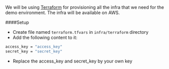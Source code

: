 We will be using [Terraform](https://www.terraform.io/) for provisioning all the infra that we need for the demo environment. 
The infra will be available on AWS.

####Setup
- Create file named `terraform.tfvars` in `infra/terraform` directory
- Add the following content to it:
```bash
access_key = "access_key"
secret_key = "secret_key"
```
- Replace the access_key and secret_key by your own key